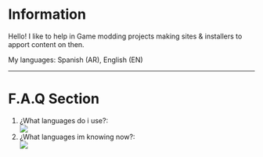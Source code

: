 # Information
<p>Hello! I like to help in Game modding projects making sites & installers to apport content on then.</p>
<p>My languages: Spanish (AR), English (EN)</p>
<hr>
<h1><b>F.A.Q Section</b></h1>
<ol>
<li>¿What languages do i use?:</li>
  <a href="https://skillicons.dev">
    <img src="https://skillicons.dev/icons?i=html,css" />
  </a>
<li>¿What languages im knowing now?:</li>
  <a href="https://skillicons.dev">
    <img src="https://skillicons.dev/icons?i=lua" />
  </a>
</ol>

